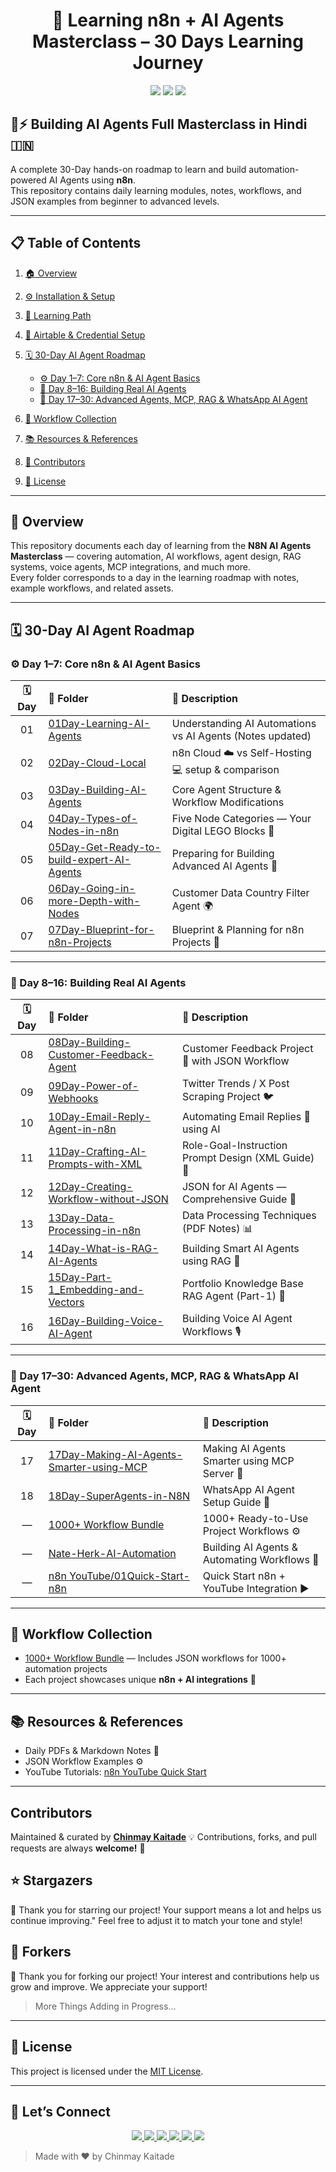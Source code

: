 <h1 align="center">🤖 Learning n8n + AI Agents Masterclass – 30 Days Learning Journey</h1>

<p align="center">
  <img src="https://img.shields.io/github/stars/ChinmayKaitade/N8N-AI-Agents-Masterclass?style=for-the-badge&color=yellow" />
  <img src="https://img.shields.io/github/forks/ChinmayKaitade/N8N-AI-Agents-Masterclass?style=for-the-badge&color=blue" />
  <img src="https://img.shields.io/github/issues/ChinmayKaitade/N8N-AI-Agents-Masterclass?style=for-the-badge&color=orange" />
</p>

## 🤖⚡ Building AI Agents Full Masterclass in Hindi 🇮🇳

A complete 30-Day hands-on roadmap to learn and build automation-powered AI Agents using **n8n**.  
This repository contains daily learning modules, notes, workflows, and JSON examples from beginner to advanced levels.

---

## 📋 **Table of Contents**

1. [🏠 Overview](README.md)
2. [⚙️ Installation & Setup](./01Installation-Setup.md)
3. [🧭 Learning Path](./02Learning-Path.md)
4. [🔑 Airtable & Credential Setup](./03Airtable-n8n-Credential-Setup.md)
5. [🗓️ 30-Day AI Agent Roadmap](#30-day-ai-agent-roadmap)

   - [⚙️ Day 1–7: Core n8n & AI Agent Basics](#️-day-1–7-core-n8n--ai-agent-basics)
   - [🤖 Day 8–16: Building Real AI Agents](#-day-8–16-building-real-ai-agents)
   - [🧠 Day 17–30: Advanced Agents, MCP, RAG & WhatsApp AI Agent](#-day-17–30-advanced-agents-mcp-rag--whatsapp-ai-agent)

6. [💼 Workflow Collection](#workflow-collection)
7. [📚 Resources & References](#resources--references)
8. [👥 Contributors](#contributors)
9. [📜 License](#license)

---

## 🧠 Overview

This repository documents each day of learning from the **N8N AI Agents Masterclass** — covering automation, AI workflows, agent design, RAG systems, voice agents, MCP integrations, and much more.  
Every folder corresponds to a day in the learning roadmap with notes, example workflows, and related assets.

---

## 🗓️ **30-Day AI Agent Roadmap**

### ⚙️ Day 1–7: Core n8n & AI Agent Basics

| 🗓️ Day | 📁 Folder                                                                                                                                                    | 🧠 Description                                            |
| :----: | :----------------------------------------------------------------------------------------------------------------------------------------------------------- | :-------------------------------------------------------- |
|   01   | [01Day-Learning-AI-Agents](https://github.com/ChinmayKaitade/N8N-AI-Agents-Masterclass/tree/main/01Day-Learning-AI-Agents)                                   | Understanding AI Automations vs AI Agents (Notes updated) |
|   02   | [02Day-Cloud-Local](https://github.com/ChinmayKaitade/N8N-AI-Agents-Masterclass/tree/main/02Day-Cloud-Local)                                                 | n8n Cloud ☁️ vs Self-Hosting 💻 setup & comparison        |
|   03   | [03Day-Building-AI-Agents](https://github.com/ChinmayKaitade/N8N-AI-Agents-Masterclass/tree/main/03Day-Building-AI-Agents)                                   | Core Agent Structure & Workflow Modifications             |
|   04   | [04Day-Types-of-Nodes-in-n8n](https://github.com/ChinmayKaitade/N8N-AI-Agents-Masterclass/tree/main/04Day-Types-of-Nodes-in-n8n)                             | Five Node Categories — Your Digital LEGO Blocks 🧩        |
|   05   | [05Day-Get-Ready-to-build-expert-AI-Agents](https://github.com/ChinmayKaitade/N8N-AI-Agents-Masterclass/tree/main/05Day-Get-Ready-to-build-expert-AI-Agents) | Preparing for Building Advanced AI Agents 🚀              |
|   06   | [06Day-Going-in-more-Depth-with-Nodes](https://github.com/ChinmayKaitade/N8N-AI-Agents-Masterclass/tree/main/06Day-Going-in-more-Depth-with-Nodes)           | Customer Data Country Filter Agent 🌍                     |
|   07   | [07Day-Blueprint-for-n8n-Projects](https://github.com/ChinmayKaitade/N8N-AI-Agents-Masterclass/tree/main/07Day-Blueprint-for-n8n-Projects)                   | Blueprint & Planning for n8n Projects 🧭                  |

---

### 🤖 Day 8–16: Building Real AI Agents

| 🗓️ Day | 📁 Folder                                                                                                                                              | 🧠 Description                                     |
| :----: | :----------------------------------------------------------------------------------------------------------------------------------------------------- | :------------------------------------------------- |
|   08   | [08Day-Building-Customer-Feedback-Agent](https://github.com/ChinmayKaitade/N8N-AI-Agents-Masterclass/tree/main/08Day-Building-Customer-Feedback-Agent) | Customer Feedback Project 💬 with JSON Workflow    |
|   09   | [09Day-Power-of-Webhooks](https://github.com/ChinmayKaitade/N8N-AI-Agents-Masterclass/tree/main/09Day-Power-of-Webhooks)                               | Twitter Trends / X Post Scraping Project 🐦        |
|   10   | [10Day-Email-Reply-Agent-in-n8n](https://github.com/ChinmayKaitade/N8N-AI-Agents-Masterclass/tree/main/10Day-Email-Reply-Agent-in-n8n)                 | Automating Email Replies 📧 using AI               |
|   11   | [11Day-Crafting-AI-Prompts-with-XML](https://github.com/ChinmayKaitade/N8N-AI-Agents-Masterclass/tree/main/11Day-Crafting-AI-Prompts-with-XML)         | Role-Goal-Instruction Prompt Design (XML Guide) 📜 |
|   12   | [12Day-Creating-Workflow-without-JSON](https://github.com/ChinmayKaitade/N8N-AI-Agents-Masterclass/tree/main/12Day-Creating-Workflow-without-JSON)     | JSON for AI Agents — Comprehensive Guide 🧾        |
|   13   | [13Day-Data-Processing-in-n8n](https://github.com/ChinmayKaitade/N8N-AI-Agents-Masterclass/tree/main/13Day-Data-Processing-in-n8n)                     | Data Processing Techniques (PDF Notes) 📊          |
|   14   | [14Day-What-is-RAG-AI-Agents](https://github.com/ChinmayKaitade/N8N-AI-Agents-Masterclass/tree/main/14Day-What-is-RAG-AI-Agents)                       | Building Smart AI Agents using RAG 🧩              |
|   15   | [15Day-Part-1_Embedding-and-Vectors](https://github.com/ChinmayKaitade/N8N-AI-Agents-Masterclass/tree/main/15Day-Part-1_Embedding-and-Vectors)         | Portfolio Knowledge Base RAG Agent (Part-1) 💼     |
|   16   | [16Day-Building-Voice-AI-Agent](https://github.com/ChinmayKaitade/N8N-AI-Agents-Masterclass/tree/main/16Day-Building-Voice-AI-Agent)                   | Building Voice AI Agent Workflows 🎙️               |

---

### 🧠 Day 17–30: Advanced Agents, MCP, RAG & WhatsApp AI Agent

| 🗓️ Day | 📁 Folder                                                                                                                                                  | 🧠 Description                               |
| :----: | :--------------------------------------------------------------------------------------------------------------------------------------------------------- | :------------------------------------------- |
|   17   | [17Day-Making-AI-Agents-Smarter-using-MCP](https://github.com/ChinmayKaitade/N8N-AI-Agents-Masterclass/tree/main/17Day-Making-AI-Agents-Smarter-using-MCP) | Making AI Agents Smarter using MCP Server 🧩 |
|   18   | [18Day-SuperAgents-in-N8N](https://github.com/ChinmayKaitade/N8N-AI-Agents-Masterclass/tree/main/18Day-SuperAgents-in-N8N)                                 | WhatsApp AI Agent Setup Guide 💬             |
|   —    | [1000+ Workflow Bundle](https://github.com/ChinmayKaitade/N8N-AI-Agents-Masterclass/tree/main/1000%2B%20Workflow%20Bundle)                                 | 1000+ Ready-to-Use Project Workflows ⚙️      |
|   —    | [Nate-Herk-AI-Automation](https://github.com/ChinmayKaitade/N8N-AI-Agents-Masterclass/tree/main/Nate-Herk-AI-Automation)                                   | Building AI Agents & Automating Workflows 🎥 |
|   —    | [n8n YouTube/01Quick-Start-n8n](https://github.com/ChinmayKaitade/N8N-AI-Agents-Masterclass/tree/main/n8n%20YouTube/01Quick-Start-n8n)                     | Quick Start n8n + YouTube Integration ▶️     |

---

## 💼 **Workflow Collection**

- [1000+ Workflow Bundle](https://github.com/ChinmayKaitade/N8N-AI-Agents-Masterclass/tree/main/1000%2B%20Workflow%20Bundle) — Includes JSON workflows for 1000+ automation projects
- Each project showcases unique **n8n + AI integrations** 🔗

---

## 📚 **Resources & References**

- Daily PDFs & Markdown Notes 📘
- JSON Workflow Examples ⚙️
- YouTube Tutorials: [n8n YouTube Quick Start](https://github.com/ChinmayKaitade/N8N-AI-Agents-Masterclass/tree/main/n8n%20YouTube/01Quick-Start-n8n)

---

## Contributors

Maintained & curated by **[Chinmay Kaitade](https://github.com/ChinmayKaitade)** 💡
Contributions, forks, and pull requests are always **welcome!** 🤝

<!-- ALL-CONTRIBUTORS-LIST:START - Do not remove or modify this section -->
<!-- prettier-ignore-start -->
<!-- markdownlint-disable -->

<!-- markdownlint-restore -->
<!-- prettier-ignore-end -->

<!-- ALL-CONTRIBUTORS-LIST:END -->

## ⭐ Stargazers

🌟 Thank you for starring our project! Your support means a lot and helps us continue improving." Feel free to adjust it to match your tone and style!

## 🔧 Forkers

🍴 Thank you for forking our project! Your interest and contributions help us grow and improve. We appreciate your support!

> More Things Adding in Progress...

---

## 📄 License

This project is licensed under the [MIT License](./LICENSE).

---

## 🔗 Let’s Connect

<p align="center">
  <a href="https://www.linkedin.com/in/chinmay-sharad-kaitade" target="_blank">
    <img src="https://img.shields.io/badge/LinkedIn-0A66C2?style=for-the-badge&logo=linkedin&logoColor=white" />
  </a>
  <a href="mailto:chinmaykaitade123@gmail.com" target="_blank">
    <img src="https://img.shields.io/badge/Gmail-D14836?style=for-the-badge&logo=gmail&logoColor=white" />
  </a>
  <a href="https://twitter.com/chinmaydotcom" target="_blank">
    <img src="https://img.shields.io/badge/X-000000?style=for-the-badge&logo=twitter&logoColor=white" />
  </a>
  <a href="https://github.com/ChinmayKaitade" target="_blank">
    <img src="https://img.shields.io/badge/GitHub-181717?style=for-the-badge&logo=github&logoColor=white" />
  </a>
  <a href="https://chinmaykaitadeportfolio.vercel.app/" target="_blank">
    <img src="https://img.shields.io/badge/Portfolio-58A6FF?style=for-the-badge&logo=vercel&logoColor=white" />
  </a>
  <a href="https://www.youtube.com/@chinmaykaitade" target="_blank">
    <img src="https://img.shields.io/badge/YouTube-FF0000?style=for-the-badge&logo=youtube&logoColor=white" />
  </a>
</p>

> Made with ❤️ by Chinmay Kaitade
